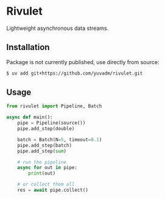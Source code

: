 # Rivulet

Lightweight asynchronous data streams.

## Installation

Package is not currently published, use directly from source:

```bash
$ uv add git+https://github.com/yuvadm/rivulet.git
```

## Usage

```python
from rivulet import Pipeline, Batch

async def main():
    pipe = Pipeline(source())
    pipe.add_step(double)

    batch = Batch(N=5, timeout=0.1)
    pipe.add_step(batch)
    pipe.add_step(sum)

    # run the pipeline
    async for out in pipe:
        print(out)

    # or collect them all
    res = await pipe.collect()
```